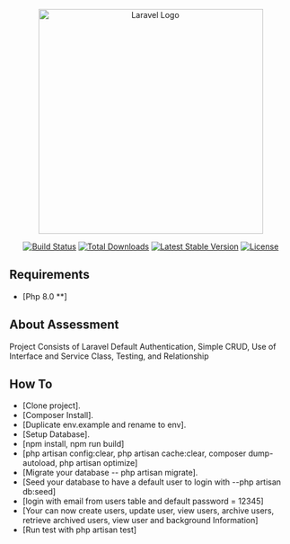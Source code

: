 <p align="center"><a href="https://laravel.com" target="_blank"><img src="https://raw.githubusercontent.com/laravel/art/master/logo-lockup/5%20SVG/2%20CMYK/1%20Full%20Color/laravel-logolockup-cmyk-red.svg" width="400" alt="Laravel Logo"></a></p>

<p align="center">
<a href="https://github.com/laravel/framework/actions"><img src="https://github.com/laravel/framework/workflows/tests/badge.svg" alt="Build Status"></a>
<a href="https://packagist.org/packages/laravel/framework"><img src="https://img.shields.io/packagist/dt/laravel/framework" alt="Total Downloads"></a>
<a href="https://packagist.org/packages/laravel/framework"><img src="https://img.shields.io/packagist/v/laravel/framework" alt="Latest Stable Version"></a>
<a href="https://packagist.org/packages/laravel/framework"><img src="https://img.shields.io/packagist/l/laravel/framework" alt="License"></a>
</p>

## Requirements
- [Php 8.0 **]

## About Assessment

Project Consists of Laravel Default Authentication, Simple CRUD, Use of Interface and Service Class, Testing, and Relationship

## How To
- [Clone project].
- [Composer Install].
- [Duplicate env.example and rename to env].
- [Setup Database].
- [npm install, npm run build]
- [php artisan config:clear, php artisan cache:clear, composer dump-autoload, php artisan optimize]
- [Migrate your database -- php artisan migrate].
- [Seed your database to have a default user to login with --php artisan db:seed]
- [login with email from users table and default password = 12345]
- [Your can now create users, update user, view users, archive users, retrieve archived users, view user and background Information]
- [Run test with php artisan test]

